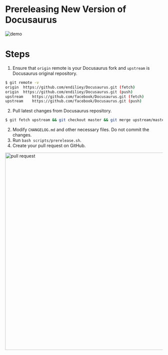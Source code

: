 # Prereleasing New Version of Docusaurus

![demo](http://res.cloudinary.com/rengorum/image/upload/v1533297353/demo.gif)

# Steps

1. Ensure that `origin` remote is your Docusaurus fork and `upstream` is Docusaurus original repository. 

```bash
$ git remote -v
origin	https://github.com/endiliey/Docusaurus.git (fetch)
origin	https://github.com/endiliey/Docusaurus.git (push)
upstream    https://github.com/facebook/Docusaurus.git (fetch)
upstream    https://github.com/facebook/Docusaurus.git (push)
```

2. Pull latest changes from Docusaurus repository.

```bash
$ git fetch upstream && git checkout master && git merge upstream/master
```

2. Modify `CHANGELOG.md` and other necessary files. Do not commit the changes.
3. Run `bash scripts/prerelease.sh`.
4. Create your pull request on GitHub.

<img width="629" alt="pull request" src="https://user-images.githubusercontent.com/17883920/43393765-ccb050ac-942a-11e8-94e8-d585034fa064.PNG">